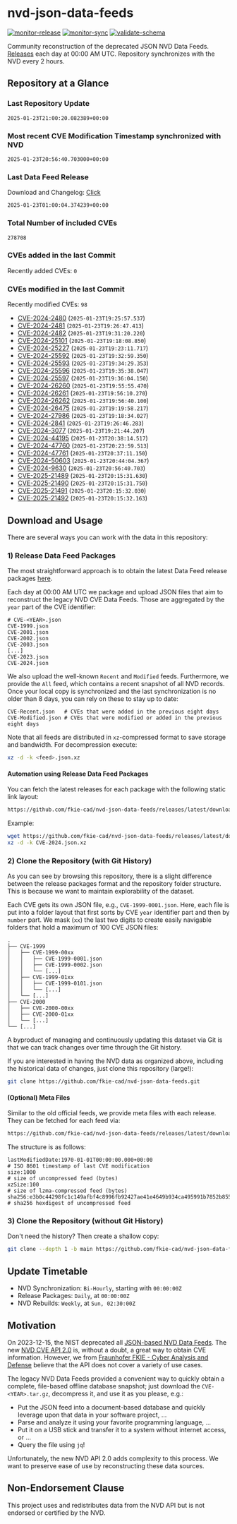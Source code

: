 # nvd-json-data-feeds

[![monitor-release](https://github.com/fkie-cad/nvd-json-data-feeds/actions/workflows/monitor_release.yml/badge.svg)](https://github.com/fkie-cad/nvd-json-data-feeds/actions/workflows/monitor_release.yml)
[![monitor-sync](https://github.com/fkie-cad/nvd-json-data-feeds/actions/workflows/monitor_sync.yml/badge.svg)](https://github.com/fkie-cad/nvd-json-data-feeds/actions/workflows/monitor_sync.yml)
[![validate-schema](https://github.com/fkie-cad/nvd-json-data-feeds/actions/workflows/validate_schema.yml/badge.svg)](https://github.com/fkie-cad/nvd-json-data-feeds/actions/workflows/validate_schema.yml)

Community reconstruction of the deprecated JSON NVD Data Feeds.
[Releases](https://github.com/fkie-cad/nvd-json-data-feeds/releases/latest) each day at 00:00 AM UTC.
Repository synchronizes with the NVD every 2 hours.

## Repository at a Glance

### Last Repository Update

```plain
2025-01-23T21:00:20.082389+00:00
```

### Most recent CVE Modification Timestamp synchronized with NVD

```plain
2025-01-23T20:56:40.703000+00:00
```

### Last Data Feed Release

Download and Changelog: [Click](https://github.com/fkie-cad/nvd-json-data-feeds/releases/latest)

```plain
2025-01-23T01:00:04.374239+00:00
```

### Total Number of included CVEs

```plain
278708
```

### CVEs added in the last Commit

Recently added CVEs: `0`



### CVEs modified in the last Commit

Recently modified CVEs: `98`

- [CVE-2024-2480](CVE-2024/CVE-2024-24xx/CVE-2024-2480.json) (`2025-01-23T19:25:57.537`)
- [CVE-2024-2481](CVE-2024/CVE-2024-24xx/CVE-2024-2481.json) (`2025-01-23T19:26:47.413`)
- [CVE-2024-2482](CVE-2024/CVE-2024-24xx/CVE-2024-2482.json) (`2025-01-23T19:31:20.220`)
- [CVE-2024-25101](CVE-2024/CVE-2024-251xx/CVE-2024-25101.json) (`2025-01-23T19:18:08.850`)
- [CVE-2024-25227](CVE-2024/CVE-2024-252xx/CVE-2024-25227.json) (`2025-01-23T19:23:11.717`)
- [CVE-2024-25592](CVE-2024/CVE-2024-255xx/CVE-2024-25592.json) (`2025-01-23T19:32:59.350`)
- [CVE-2024-25593](CVE-2024/CVE-2024-255xx/CVE-2024-25593.json) (`2025-01-23T19:34:29.353`)
- [CVE-2024-25596](CVE-2024/CVE-2024-255xx/CVE-2024-25596.json) (`2025-01-23T19:35:38.047`)
- [CVE-2024-25597](CVE-2024/CVE-2024-255xx/CVE-2024-25597.json) (`2025-01-23T19:36:04.150`)
- [CVE-2024-26260](CVE-2024/CVE-2024-262xx/CVE-2024-26260.json) (`2025-01-23T19:55:55.470`)
- [CVE-2024-26261](CVE-2024/CVE-2024-262xx/CVE-2024-26261.json) (`2025-01-23T19:56:10.270`)
- [CVE-2024-26262](CVE-2024/CVE-2024-262xx/CVE-2024-26262.json) (`2025-01-23T19:56:40.100`)
- [CVE-2024-26475](CVE-2024/CVE-2024-264xx/CVE-2024-26475.json) (`2025-01-23T19:19:58.217`)
- [CVE-2024-27986](CVE-2024/CVE-2024-279xx/CVE-2024-27986.json) (`2025-01-23T19:18:34.027`)
- [CVE-2024-2841](CVE-2024/CVE-2024-28xx/CVE-2024-2841.json) (`2025-01-23T19:26:46.283`)
- [CVE-2024-3077](CVE-2024/CVE-2024-30xx/CVE-2024-3077.json) (`2025-01-23T19:21:44.207`)
- [CVE-2024-44195](CVE-2024/CVE-2024-441xx/CVE-2024-44195.json) (`2025-01-23T20:38:14.517`)
- [CVE-2024-47760](CVE-2024/CVE-2024-477xx/CVE-2024-47760.json) (`2025-01-23T20:23:59.513`)
- [CVE-2024-47761](CVE-2024/CVE-2024-477xx/CVE-2024-47761.json) (`2025-01-23T20:37:11.150`)
- [CVE-2024-50603](CVE-2024/CVE-2024-506xx/CVE-2024-50603.json) (`2025-01-23T20:44:04.367`)
- [CVE-2024-9630](CVE-2024/CVE-2024-96xx/CVE-2024-9630.json) (`2025-01-23T20:56:40.703`)
- [CVE-2025-21489](CVE-2025/CVE-2025-214xx/CVE-2025-21489.json) (`2025-01-23T20:15:31.630`)
- [CVE-2025-21490](CVE-2025/CVE-2025-214xx/CVE-2025-21490.json) (`2025-01-23T20:15:31.750`)
- [CVE-2025-21491](CVE-2025/CVE-2025-214xx/CVE-2025-21491.json) (`2025-01-23T20:15:32.030`)
- [CVE-2025-21492](CVE-2025/CVE-2025-214xx/CVE-2025-21492.json) (`2025-01-23T20:15:32.163`)


## Download and Usage

There are several ways you can work with the data in this repository:

### 1) Release Data Feed Packages

The most straightforward approach is to obtain the latest Data Feed release packages [here](https://github.com/fkie-cad/nvd-json-data-feeds/releases/latest).

Each day at 00:00 AM UTC we package and upload JSON files that aim to reconstruct the legacy NVD CVE Data Feeds.
Those are aggregated by the `year` part of the CVE identifier:

```
# CVE-<YEAR>.json
CVE-1999.json
CVE-2001.json
CVE-2002.json
CVE-2003.json
[...]
CVE-2023.json
CVE-2024.json
```

We also upload the well-known `Recent` and `Modified` feeds.
Furthermore, we provide the `All` feed, which contains a recent snapshot of all NVD records.
Once your local copy is synchronized and the last synchronization is no older than 8 days, you can rely on these to stay up to date:

```plain
CVE-Recent.json   # CVEs that were added in the previous eight days
CVE-Modified.json # CVEs that were modified or added in the previous eight days
```

Note that all feeds are distributed in `xz`-compressed format to save storage and bandwidth.
For decompression execute:

```sh
xz -d -k <feed>.json.xz
```

#### Automation using Release Data Feed Packages

You can fetch the latest releases for each package with the following static link layout:

```sh
https://github.com/fkie-cad/nvd-json-data-feeds/releases/latest/download/CVE-<YEAR>.json.xz
```

Example:

```sh
wget https://github.com/fkie-cad/nvd-json-data-feeds/releases/latest/download/CVE-2024.json.xz
xz -d -k CVE-2024.json.xz
```

### 2) Clone the Repository (with Git History)

As you can see by browsing this repository, there is a slight difference between the release packages format and the repository folder structure.
This is because we want to maintain explorability of the dataset.

Each CVE gets its own JSON file, e.g., `CVE-1999-0001.json`.
Here, each file is put into a folder layout that first sorts by CVE `year` identifier part and then by `number` part.
We mask (`xx`) the last two digits to create easily navigable folders that hold a maximum of 100 CVE JSON files:

```plain
.
├── CVE-1999
│   ├── CVE-1999-00xx
│   │   ├── CVE-1999-0001.json
│   │   ├── CVE-1999-0002.json
│   │   └── [...]
│   ├── CVE-1999-01xx
│   │   ├── CVE-1999-0101.json
│   │   └── [...]
│   └── [...]
├── CVE-2000
│   ├── CVE-2000-00xx
│   ├── CVE-2000-01xx
│   └── [...]
└── [...]
```

A byproduct of managing and continuously updating this dataset via Git is that we can track changes over time through the Git history.

If you are interested in having the NVD data as organized above, including the historical data of changes, just clone this repository (large!):

```sh
git clone https://github.com/fkie-cad/nvd-json-data-feeds.git
```

#### (Optional) Meta Files

Similar to the old official feeds, we provide meta files with each release. They can be fetched for each feed via:

```sh
https://github.com/fkie-cad/nvd-json-data-feeds/releases/latest/download/CVE-<YEAR>.meta
```

The structure is as follows:

```plain
lastModifiedDate:1970-01-01T00:00:00.000+00:00                          # ISO 8601 timestamp of last CVE modification
size:1000                                                               # size of uncompressed feed (bytes)
xzSize:100                                                              # size of lzma-compressed feed (bytes)
sha256:e3b0c44298fc1c149afbf4c8996fb92427ae41e4649b934ca495991b7852b855 # sha256 hexdigest of uncompressed feed
```

### 3) Clone the Repository (without Git History)

Don't need the history? Then create a shallow copy:

```sh
git clone --depth 1 -b main https://github.com/fkie-cad/nvd-json-data-feeds.git
```


## Update Timetable

* NVD Synchronization: `Bi-Hourly`, starting with `00:00:00Z`
* Release Packages: `Daily`, at `00:00:00Z`
* NVD Rebuilds: `Weekly`, at `Sun, 02:30:00Z`


## Motivation

On 2023-12-15, the NIST deprecated all [JSON-based NVD Data Feeds](https://nvd.nist.gov/vuln/data-feeds#divRetirementBanner-1).
The new [NVD CVE API 2.0](https://nvd.nist.gov/developers/vulnerabilities) is, without a doubt, a great way to obtain CVE information.
However, we from [Fraunhofer FKIE - Cyber Analysis and Defense](https://www.fkie.fraunhofer.de/en/departments/cad.html) believe that the API does not cover a variety of use cases.

The legacy NVD Data Feeds provided a convenient way to quickly obtain a complete, file-based offline database snapshot; just download the `CVE-<YEAR>.tar.gz`, decompress it, and use it as you please, e.g.:

- Put the JSON feed into a document-based database and quickly leverage upon that data in your software project, ...
- Parse and analyze it using your favorite programming language, ...
- Put it on a USB stick and transfer it to a system without internet access, or ...
- Query the file using `jq`!

Unfortunately, the new NVD API 2.0 adds complexity to this process.
We want to preserve ease of use by reconstructing these data sources.

## Non-Endorsement Clause

This project uses and redistributes data from the NVD API but is not endorsed or certified by the NVD.
